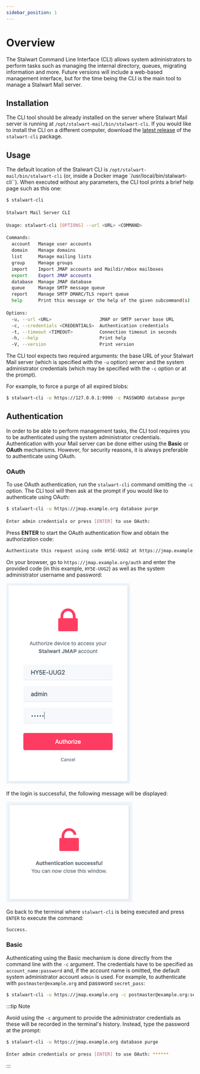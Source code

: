 ```yaml
---
sidebar_position: 1
---
```


# Overview

The Stalwart Command Line Interface (CLI) allows system administrators to perform tasks such as managing the internal directory, queues, migrating information and more. 
Future versions will include a web-based management interface, but for the time being the CLI is the main tool to manage a Stalwart Mail server.

## Installation

The CLI tool should be already installed on the server where Stalwart Mail server is running at `/opt/stalwart-mail/bin/stalwart-cli`. 
If you would like to install the CLI on a different computer, download the [latest release](https://github.com/stalwartlabs/mail-server/releases/latest/) of the `stalwart-cli` package.

## Usage

The default location of the Stalwart CLI is `/opt/stalwart-mail/bin/stalwart-cli` (or, inside a Docker image `/usr/local/bin/stalwart-cli``). When executed without any parameters, the CLI tool prints a brief help page such as this one:

```bash
$ stalwart-cli

Stalwart Mail Server CLI

Usage: stalwart-cli [OPTIONS] --url <URL> <COMMAND>

Commands:
  account   Manage user accounts
  domain    Manage domains
  list      Manage mailing lists
  group     Manage groups
  import    Import JMAP accounts and Maildir/mbox mailboxes
  export    Export JMAP accounts
  database  Manage JMAP database
  queue     Manage SMTP message queue
  report    Manage SMTP DMARC/TLS report queue
  help      Print this message or the help of the given subcommand(s)

Options:
  -u, --url <URL>                  JMAP or SMTP server base URL
  -c, --credentials <CREDENTIALS>  Authentication credentials
  -t, --timeout <TIMEOUT>          Connection timeout in seconds
  -h, --help                       Print help
  -V, --version                    Print version
```

The CLI tool expects two required arguments: the base URL of your Stalwart Mail server (which is specified with the ``-u`` option) server and the system administrator credentials (which may be specified with the ``-c`` option or at the prompt).

For example, to force a purge of all expired blobs:

```bash
$ stalwart-cli -u https://127.0.0.1:9990 -c PASSWORD database purge
```

## Authentication

In order to be able to perform management tasks, the CLI tool requires you to be authenticated using the system administrator credentials. Authentication with your Mail server can be done either
using the **Basic** or **OAuth** mechanisms. However, for security reasons, it is always preferable to authenticate using OAuth. 

### OAuth

To use OAuth authentication, run the ``stalwart-cli`` command omitting the ``-c`` option. The CLI tool
will then ask at the prompt if you would like to authenticate using OAuth:

```bash
$ stalwart-cli -u https://jmap.example.org database purge

Enter admin credentials or press [ENTER] to use OAuth: 
```

Press __ENTER__ to start the OAuth authentication flow and obtain the authorization code:

```bash
Authenticate this request using code HY5E-UUG2 at https://jmap.example.org/auth. Please ENTER when done.
```

On your browser, go to ``https://jmap.example.org/auth`` and enter the provided code (in this example,
``HY5E-UUG2``) as well as the system administrator username and password:

![OAuth Login](./img/oauth_login.png)

If the login is successful, the following message will be displayed:

![OAuth Login](./img/oauth_success.png)

Go back to the terminal where ``stalwart-cli`` is being executed and press ``ENTER`` to execute
the command:

```bash
Success.
```

### Basic

Authenticating using the Basic mechanism is done directly from the command line with the ``-c`` argument.
The credentials have to be specified as ``account_name:password`` and, if the account name is omitted, the 
default system administrator account ``admin`` is used.
For example, to authenticate with ``postmaster@example.org`` and password ``secret_pass``:

```bash
$ stalwart-cli -u https://jmap.example.org -c postmaster@example.org:secret_pass database purge
```

:::tip Note

Avoid using the ``-c`` argument to provide the administrator credentials as these
will be recorded in the terminal's history. Instead, type the password at the prompt:

```bash
$ stalwart-cli -u https://jmap.example.org database purge

Enter admin credentials or press [ENTER] to use OAuth: ******
```

:::
